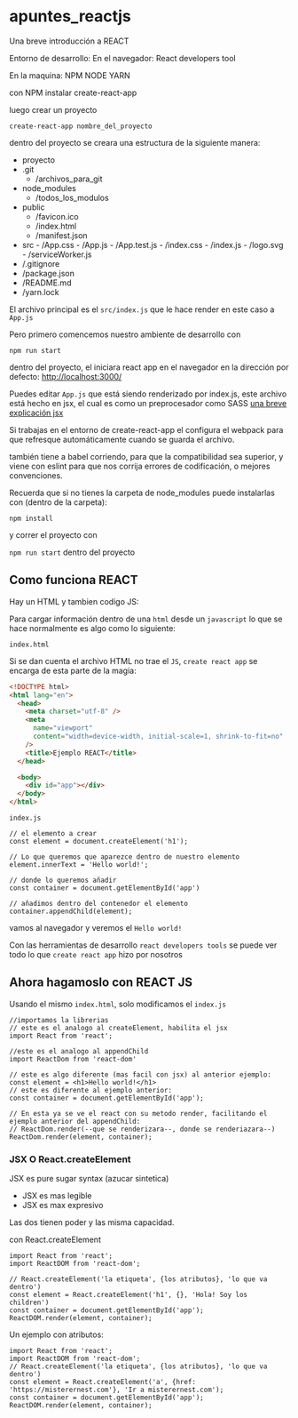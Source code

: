# apuntes_reactjs

Una breve introducción a REACT

Entorno de desarrollo:
En el navegador:
React developers tool

En la maquina:
NPM
NODE
YARN

con NPM instalar
create-react-app

luego crear un proyecto

`create-react-app nombre_del_proyecto`

dentro del proyecto se creara una estructura de la siguiente manera:

- proyecto
- .git
  - /archivos_para_git
- node_modules
  - /todos_los_modulos
- public
  - /favicon.ico
  - /index.html
  - /manifest.json
- src - /App.css - /App.js - /App.test.js - /index.css - /index.js - /logo.svg - /serviceWorker.js
- /.gitignore
- /package.json
- /README.md
- /yarn.lock

El archivo principal es el `src/index.js` que le hace render en este caso a `App.js`

Pero primero comencemos nuestro ambiente de desarrollo con

`npm run start`

dentro del proyecto, el iniciara react app en el navegador en la dirección por defecto:
[http://localhost:3000/](http://localhost:3000/)

Puedes editar `App.js` que está siendo renderizado por index.js, este archivo está hecho en jsx, el cual es como un preprocesador como SASS
[una breve explicación jsx](https://carlosazaustre.es/jsx-para-novatos/)

Si trabajas en el entorno de create-react-app el configura el webpack para que refresque automáticamente cuando se guarda el archivo.

también tiene a babel corriendo, para que la compatibilidad sea superior, y viene con eslint para que nos corrija errores de codificación, o mejores convenciones.

Recuerda que si no tienes la carpeta de node_modules puede instalarlas con (dentro de la carpeta):

`npm install`

y correr el proyecto con

`npm run start`
dentro del proyecto

## Como funciona REACT

Hay un HTML y tambien codigo JS:

Para cargar información dentro de una `html` desde un `javascript` lo que se hace normalmente es algo como lo siguiente:

`index.html`

Si se dan cuenta el archivo HTML no trae el `JS`, `create react app` se encarga de esta parte de la magia:

```html
<!DOCTYPE html>
<html lang="en">
  <head>
    <meta charset="utf-8" />
    <meta
      name="viewport"
      content="width=device-width, initial-scale=1, shrink-to-fit=no"
    />
    <title>Ejemplo REACT</title>
  </head>

  <body>
    <div id="app"></div>
  </body>
</html>
```

`index.js`

```reactjs
// el elemento a crear
const element = document.createElement('h1');

// Lo que queremos que aparezce dentro de nuestro elemento
element.innerText = 'Hello world!';

// donde lo queremos añadir
const container = document.getElementById('app')

// añadimos dentro del contenedor el elemento
container.appendChild(element);
```

vamos al navegador y veremos el `Hello world!`

Con las herramientas de desarrollo `react developers tools` se puede ver todo lo que `create react app` hizo por nosotros

## Ahora hagamoslo con REACT JS

Usando el mismo `index.html`, solo modificamos el `index.js`

```reactjs
//importamos la librerias
// este es el analogo al createElement, habilita el jsx
import React from 'react';

//este es el analogo al appendChild
import ReactDom from 'react-dom'

// este es algo diferente (mas facil con jsx) al anterior ejemplo:
const element = <h1>Hello world!</h1>
// este es diferente al ejemplo anterior:
const container = document.getElementById('app');

// En esta ya se ve el react con su metodo render, facilitando el ejemplo anterior del appendChild:
// ReactDom.render(--que se renderizara--, donde se renderiazara--)
ReactDom.render(element, container);
```

### JSX O React.createElement

JSX es pure sugar syntax (azucar sintetica)

- JSX es mas legible
- JSX es max expresivo

Las dos tienen poder y las misma capacidad.

con React.createElement

```reactjs
import React from 'react';
import ReactDOM from 'react-dom';

// React.createElement('la etiqueta', {los atributos}, 'lo que va dentro')
const element = React.createElement('h1', {}, 'Hola! Soy los children')
const container = document.getElementById('app');
ReactDOM.render(element, container);
```

Un ejemplo con atributos:

```reactjs
import React from 'react';
import ReactDOM from 'react-dom';
// React.createElement('la etiqueta', {los atributos}, 'lo que va dentro')
const element = React.createElement('a', {href: 'https://misterernest.com'}, 'Ir a misterernest.com');
const container = document.getElementById('app');
ReactDOM.render(element, container);
```
